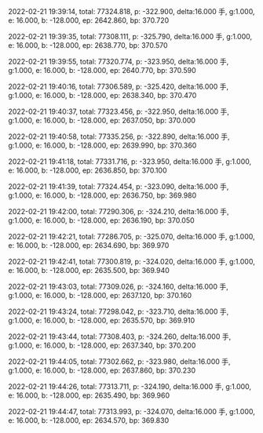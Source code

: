 2022-02-21 19:39:14, total: 77324.818, p: -322.900, delta:16.000 手, g:1.000, e: 16.000, b: -128.000, ep: 2642.860, bp: 370.720

2022-02-21 19:39:35, total: 77308.111, p: -325.790, delta:16.000 手, g:1.000, e: 16.000, b: -128.000, ep: 2638.770, bp: 370.570

2022-02-21 19:39:55, total: 77320.774, p: -323.950, delta:16.000 手, g:1.000, e: 16.000, b: -128.000, ep: 2640.770, bp: 370.590

2022-02-21 19:40:16, total: 77306.589, p: -325.420, delta:16.000 手, g:1.000, e: 16.000, b: -128.000, ep: 2638.340, bp: 370.470

2022-02-21 19:40:37, total: 77323.456, p: -322.950, delta:16.000 手, g:1.000, e: 16.000, b: -128.000, ep: 2637.050, bp: 370.000

2022-02-21 19:40:58, total: 77335.256, p: -322.890, delta:16.000 手, g:1.000, e: 16.000, b: -128.000, ep: 2639.990, bp: 370.360

2022-02-21 19:41:18, total: 77331.716, p: -323.950, delta:16.000 手, g:1.000, e: 16.000, b: -128.000, ep: 2636.850, bp: 370.100

2022-02-21 19:41:39, total: 77324.454, p: -323.090, delta:16.000 手, g:1.000, e: 16.000, b: -128.000, ep: 2636.750, bp: 369.980

2022-02-21 19:42:00, total: 77290.306, p: -324.210, delta:16.000 手, g:1.000, e: 16.000, b: -128.000, ep: 2636.190, bp: 370.050

2022-02-21 19:42:21, total: 77286.705, p: -325.070, delta:16.000 手, g:1.000, e: 16.000, b: -128.000, ep: 2634.690, bp: 369.970

2022-02-21 19:42:41, total: 77300.819, p: -324.020, delta:16.000 手, g:1.000, e: 16.000, b: -128.000, ep: 2635.500, bp: 369.940

2022-02-21 19:43:03, total: 77309.026, p: -324.160, delta:16.000 手, g:1.000, e: 16.000, b: -128.000, ep: 2637.120, bp: 370.160

2022-02-21 19:43:24, total: 77298.042, p: -323.710, delta:16.000 手, g:1.000, e: 16.000, b: -128.000, ep: 2635.570, bp: 369.910

2022-02-21 19:43:44, total: 77308.403, p: -324.260, delta:16.000 手, g:1.000, e: 16.000, b: -128.000, ep: 2637.340, bp: 370.200

2022-02-21 19:44:05, total: 77302.662, p: -323.980, delta:16.000 手, g:1.000, e: 16.000, b: -128.000, ep: 2637.860, bp: 370.230

2022-02-21 19:44:26, total: 77313.711, p: -324.190, delta:16.000 手, g:1.000, e: 16.000, b: -128.000, ep: 2635.490, bp: 369.960

2022-02-21 19:44:47, total: 77313.993, p: -324.070, delta:16.000 手, g:1.000, e: 16.000, b: -128.000, ep: 2634.570, bp: 369.830